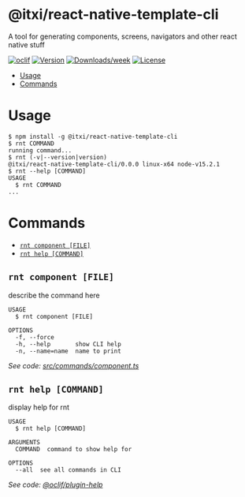 @itxi/react-native-template-cli
===============================

A tool for generating components, screens, navigators and other react native stuff

[![oclif](https://img.shields.io/badge/cli-oclif-brightgreen.svg)](https://oclif.io)
[![Version](https://img.shields.io/npm/v/@itxi/react-native-template-cli.svg)](https://npmjs.org/package/@itxi/react-native-template-cli)
[![Downloads/week](https://img.shields.io/npm/dw/@itxi/react-native-template-cli.svg)](https://npmjs.org/package/@itxi/react-native-template-cli)
[![License](https://img.shields.io/npm/l/@itxi/react-native-template-cli.svg)](https://github.com/Muhammad-Saleet/react-native-template-cli/blob/master/package.json)

<!-- toc -->
* [Usage](#usage)
* [Commands](#commands)
<!-- tocstop -->
# Usage
<!-- usage -->
```sh-session
$ npm install -g @itxi/react-native-template-cli
$ rnt COMMAND
running command...
$ rnt (-v|--version|version)
@itxi/react-native-template-cli/0.0.0 linux-x64 node-v15.2.1
$ rnt --help [COMMAND]
USAGE
  $ rnt COMMAND
...
```
<!-- usagestop -->
# Commands
<!-- commands -->
* [`rnt component [FILE]`](#rnt-component-file)
* [`rnt help [COMMAND]`](#rnt-help-command)

## `rnt component [FILE]`

describe the command here

```
USAGE
  $ rnt component [FILE]

OPTIONS
  -f, --force
  -h, --help       show CLI help
  -n, --name=name  name to print
```

_See code: [src/commands/component.ts](https://github.com/Muhammad-Saleet/react-native-template-cli/blob/v0.0.0/src/commands/component.ts)_

## `rnt help [COMMAND]`

display help for rnt

```
USAGE
  $ rnt help [COMMAND]

ARGUMENTS
  COMMAND  command to show help for

OPTIONS
  --all  see all commands in CLI
```

_See code: [@oclif/plugin-help](https://github.com/oclif/plugin-help/blob/v3.2.3/src/commands/help.ts)_
<!-- commandsstop -->
